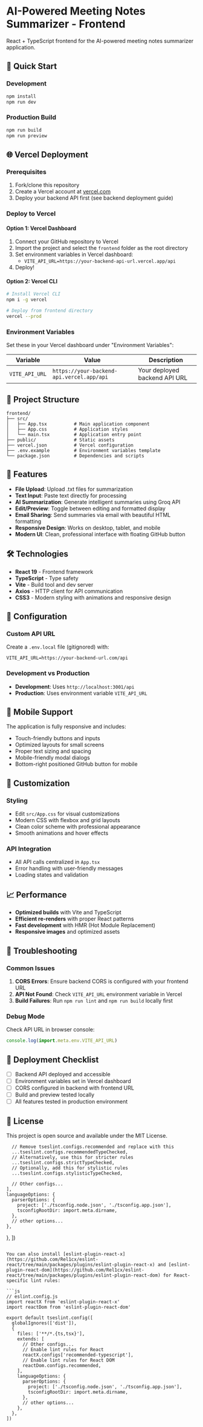 # AI-Powered Meeting Notes Summarizer - Frontend

React + TypeScript frontend for the AI-powered meeting notes summarizer application.

## 🚀 Quick Start

### Development
```bash
npm install
npm run dev
```

### Production Build
```bash
npm run build
npm run preview
```

## 🌐 Vercel Deployment

### Prerequisites
1. Fork/clone this repository
2. Create a Vercel account at [vercel.com](https://vercel.com)
3. Deploy your backend API first (see backend deployment guide)

### Deploy to Vercel

#### Option 1: Vercel Dashboard
1. Connect your GitHub repository to Vercel
2. Import the project and select the `frontend` folder as the root directory
3. Set environment variables in Vercel dashboard:
   - `VITE_API_URL=https://your-backend-api-url.vercel.app/api`
4. Deploy!

#### Option 2: Vercel CLI
```bash
# Install Vercel CLI
npm i -g vercel

# Deploy from frontend directory
vercel --prod
```

### Environment Variables
Set these in your Vercel dashboard under "Environment Variables":

| Variable | Value | Description |
|----------|-------|-------------|
| `VITE_API_URL` | `https://your-backend-api.vercel.app/api` | Your deployed backend API URL |

## 📁 Project Structure

```
frontend/
├── src/
│   ├── App.tsx          # Main application component
│   ├── App.css          # Application styles
│   └── main.tsx         # Application entry point
├── public/              # Static assets
├── vercel.json          # Vercel configuration
├── .env.example         # Environment variables template
└── package.json         # Dependencies and scripts
```

## 🎯 Features

- **File Upload**: Upload .txt files for summarization
- **Text Input**: Paste text directly for processing
- **AI Summarization**: Generate intelligent summaries using Groq API
- **Edit/Preview**: Toggle between editing and formatted display
- **Email Sharing**: Send summaries via email with beautiful HTML formatting
- **Responsive Design**: Works on desktop, tablet, and mobile
- **Modern UI**: Clean, professional interface with floating GitHub button

## 🛠️ Technologies

- **React 19** - Frontend framework
- **TypeScript** - Type safety
- **Vite** - Build tool and dev server
- **Axios** - HTTP client for API communication
- **CSS3** - Modern styling with animations and responsive design

## 🔧 Configuration

### Custom API URL
Create a `.env.local` file (gitignored) with:
```env
VITE_API_URL=https://your-backend-url.com/api
```

### Development vs Production
- **Development**: Uses `http://localhost:3001/api`
- **Production**: Uses environment variable `VITE_API_URL`

## 📱 Mobile Support

The application is fully responsive and includes:
- Touch-friendly buttons and inputs
- Optimized layouts for small screens  
- Proper text sizing and spacing
- Mobile-friendly modal dialogs
- Bottom-right positioned GitHub button for mobile

## 🎨 Customization

### Styling
- Edit `src/App.css` for visual customizations
- Modern CSS with flexbox and grid layouts
- Clean color scheme with professional appearance
- Smooth animations and hover effects

### API Integration
- All API calls centralized in `App.tsx`
- Error handling with user-friendly messages
- Loading states and validation

## 📈 Performance

- **Optimized builds** with Vite and TypeScript
- **Efficient re-renders** with proper React patterns
- **Fast development** with HMR (Hot Module Replacement)
- **Responsive images** and optimized assets

## 🐛 Troubleshooting

### Common Issues

1. **CORS Errors**: Ensure backend CORS is configured with your frontend URL
2. **API Not Found**: Check `VITE_API_URL` environment variable in Vercel
3. **Build Failures**: Run `npm run lint` and `npm run build` locally first

### Debug Mode
Check API URL in browser console:
```javascript
console.log(import.meta.env.VITE_API_URL)
```

## 🚀 Deployment Checklist

- [ ] Backend API deployed and accessible
- [ ] Environment variables set in Vercel dashboard
- [ ] CORS configured in backend with frontend URL
- [ ] Build and preview tested locally
- [ ] All features tested in production environment

## 📝 License

This project is open source and available under the MIT License.

      // Remove tseslint.configs.recommended and replace with this
      ...tseslint.configs.recommendedTypeChecked,
      // Alternatively, use this for stricter rules
      ...tseslint.configs.strictTypeChecked,
      // Optionally, add this for stylistic rules
      ...tseslint.configs.stylisticTypeChecked,

      // Other configs...
    ],
    languageOptions: {
      parserOptions: {
        project: ['./tsconfig.node.json', './tsconfig.app.json'],
        tsconfigRootDir: import.meta.dirname,
      },
      // other options...
    },
  },
])
```

You can also install [eslint-plugin-react-x](https://github.com/Rel1cx/eslint-react/tree/main/packages/plugins/eslint-plugin-react-x) and [eslint-plugin-react-dom](https://github.com/Rel1cx/eslint-react/tree/main/packages/plugins/eslint-plugin-react-dom) for React-specific lint rules:

```js
// eslint.config.js
import reactX from 'eslint-plugin-react-x'
import reactDom from 'eslint-plugin-react-dom'

export default tseslint.config([
  globalIgnores(['dist']),
  {
    files: ['**/*.{ts,tsx}'],
    extends: [
      // Other configs...
      // Enable lint rules for React
      reactX.configs['recommended-typescript'],
      // Enable lint rules for React DOM
      reactDom.configs.recommended,
    ],
    languageOptions: {
      parserOptions: {
        project: ['./tsconfig.node.json', './tsconfig.app.json'],
        tsconfigRootDir: import.meta.dirname,
      },
      // other options...
    },
  },
])
```
